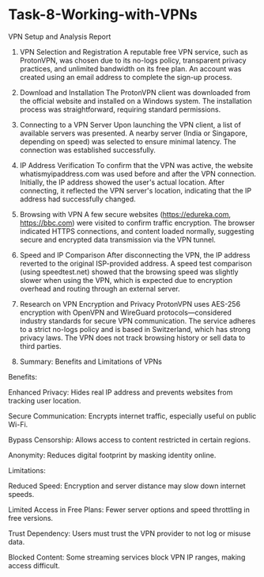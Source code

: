 # Task-8-Working-with-VPNs

VPN Setup and Analysis Report

1. VPN Selection and Registration
A reputable free VPN service, such as ProtonVPN, was chosen due to its no-logs policy, transparent privacy practices, and unlimited bandwidth on its free plan. An account was created using an email address to complete the sign-up process.

2. Download and Installation
The ProtonVPN client was downloaded from the official website and installed on a Windows system. The installation process was straightforward, requiring standard permissions.

3. Connecting to a VPN Server
Upon launching the VPN client, a list of available servers was presented. A nearby server (India or Singapore, depending on speed) was selected to ensure minimal latency. The connection was established successfully.

4. IP Address Verification
To confirm that the VPN was active, the website whatismyipaddress.com was used before and after the VPN connection. Initially, the IP address showed the user's actual location. After connecting, it reflected the VPN server's location, indicating that the IP address had successfully changed.

5. Browsing with VPN
A few secure websites (https://edureka.com, https://bbc.com) were visited to confirm traffic encryption. The browser indicated HTTPS connections, and content loaded normally, suggesting secure and encrypted data transmission via the VPN tunnel.

6. Speed and IP Comparison
After disconnecting the VPN, the IP address reverted to the original ISP-provided address. A speed test comparison (using speedtest.net) showed that the browsing speed was slightly slower when using the VPN, which is expected due to encryption overhead and routing through an external server.

7. Research on VPN Encryption and Privacy
ProtonVPN uses AES-256 encryption with OpenVPN and WireGuard protocols—considered industry standards for secure VPN communication. The service adheres to a strict no-logs policy and is based in Switzerland, which has strong privacy laws. The VPN does not track browsing history or sell data to third parties.

8. Summary: Benefits and Limitations of VPNs

Benefits:

Enhanced Privacy: Hides real IP address and prevents websites from tracking user location.

Secure Communication: Encrypts internet traffic, especially useful on public Wi-Fi.

Bypass Censorship: Allows access to content restricted in certain regions.

Anonymity: Reduces digital footprint by masking identity online.


Limitations:

Reduced Speed: Encryption and server distance may slow down internet speeds.

Limited Access in Free Plans: Fewer server options and speed throttling in free versions.

Trust Dependency: Users must trust the VPN provider to not log or misuse data.

Blocked Content: Some streaming services block VPN IP ranges, making access difficult.
